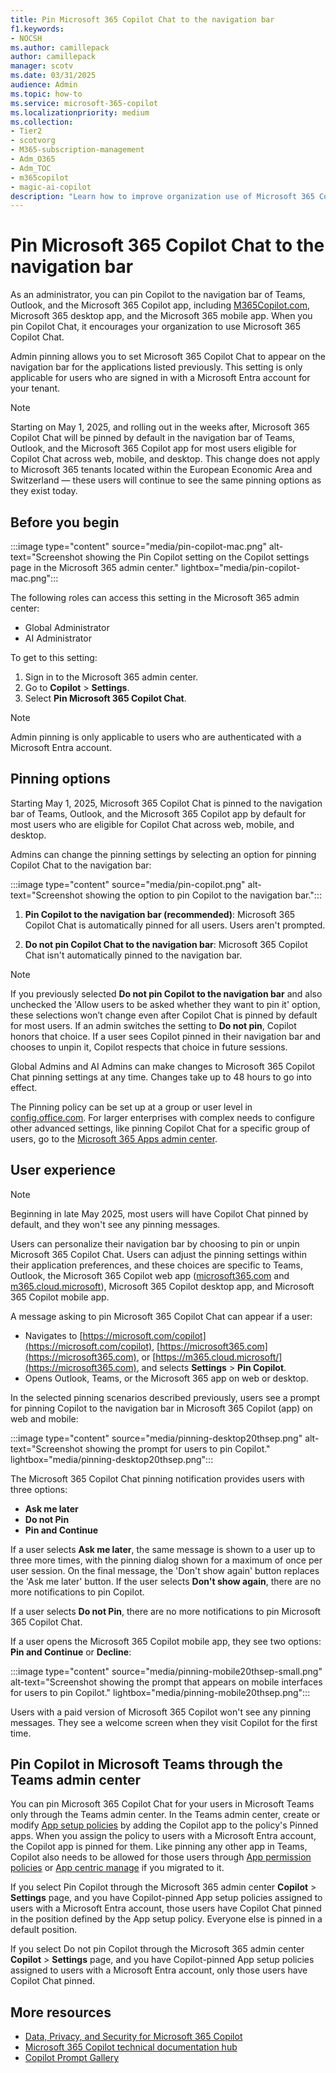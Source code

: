 ```yaml
---
title: Pin Microsoft 365 Copilot Chat to the navigation bar
f1.keywords:
- NOCSH
ms.author: camillepack
author: camillepack
manager: scotv
ms.date: 03/31/2025
audience: Admin
ms.topic: how-to
ms.service: microsoft-365-copilot
ms.localizationpriority: medium
ms.collection: 
- Tier2
- scotvorg
- M365-subscription-management 
- Adm_O365
- Adm_TOC
- m365copilot
- magic-ai-copilot
description: "Learn how to improve organization use of Microsoft 365 Copilot Chat by pinning it to the navigation bar in Teams, Outlook, and the Microsoft 365 Copilot app."
---
```


# Pin Microsoft 365 Copilot Chat to the navigation bar

As an administrator, you can pin Copilot to the navigation bar of Teams, Outlook, and the Microsoft 365 Copilot app, including [M365Copilot.com](https://M365Copilot.com), Microsoft 365 desktop app, and the Microsoft 365 mobile app. When you pin Copilot Chat, it encourages your organization to use Microsoft 365 Copilot Chat.

Admin pinning allows you to set Microsoft 365 Copilot Chat to appear on the navigation bar for the applications listed previously. This setting is only applicable for users who are signed in with a Microsoft Entra account for your tenant.

>[!NOTE]
> Starting on May 1, 2025, and rolling out in the weeks after, Microsoft 365 Copilot Chat will be pinned by default in the navigation bar of Teams, Outlook, and the Microsoft 365 Copilot app for most users eligible for Copilot Chat across web, mobile, and desktop. This change does not apply to Microsoft 365 tenants located within the European Economic Area and Switzerland — these users will continue to see the same pinning options as they exist today.

## Before you begin

:::image type="content" source="media/pin-copilot-mac.png" alt-text="Screenshot showing the Pin Copilot setting on the Copilot settings page in the Microsoft 365 admin center." lightbox="media/pin-copilot-mac.png":::

The following roles can access this setting in the Microsoft 365 admin center:

- Global Administrator
- AI Administrator

To get to this setting:

1. Sign in to the Microsoft 365 admin center.
1. Go to **Copilot** > **Settings**.
1. Select **Pin Microsoft 365 Copilot Chat**.

> [!NOTE]
> Admin pinning is only applicable to users who are authenticated with a Microsoft Entra account.

## Pinning options

Starting May 1, 2025, Microsoft 365 Copilot Chat is pinned to the navigation bar of Teams, Outlook, and the Microsoft 365 Copilot app by default for most users who are eligible for Copilot Chat across web, mobile, and desktop.

Admins can change the pinning settings by selecting an option for pinning Copilot Chat to the navigation bar:

:::image type="content" source="media/pin-copilot.png" alt-text="Screenshot showing the option to pin Copilot to the navigation bar.":::

1. **Pin Copilot to the navigation bar (recommended)**: Microsoft 365 Copilot Chat is automatically pinned for all users. Users aren't prompted.

2. **Do not pin Copilot Chat to the navigation bar**: Microsoft 365 Copilot Chat isn't automatically pinned to the navigation bar.

> [!NOTE]
> If you previously selected **Do not pin Copilot to the navigation bar** and also unchecked the 'Allow users to be asked whether they want to pin it' option, these selections won’t change even after Copilot Chat is pinned by default for most users.
> If an admin switches the setting to **Do not pin**, Copilot honors that choice. If a user sees Copilot pinned in their navigation bar and chooses to unpin it, Copilot respects that choice in future sessions.  

Global Admins and AI Admins can make changes to Microsoft 365 Copilot Chat pinning settings at any time. Changes take up to 48 hours to go into effect.

The Pinning policy can be set up at a group or user level in [config.office.com](https://config.office.com/). For larger enterprises with complex needs to configure other advanced settings, like pinning Copilot Chat for a specific group of users, go to the [Microsoft 365 Apps admin center](https://config.office.com/).

## User experience

>[!NOTE]
> Beginning in late May 2025, most users will have Copilot Chat pinned by default, and they won't see any pinning messages.

Users can personalize their navigation bar by choosing to pin or unpin Microsoft 365 Copilot Chat. Users can adjust the pinning settings within their application preferences, and these choices are specific to Teams, Outlook, the Microsoft 365 Copilot web app ([microsoft365.com](https://M365Copilot.com) and [m365.cloud.microsoft](https://m365.cloud.microsoft/)), Microsoft 365 Copilot desktop app, and Microsoft 365 Copilot mobile app.

A message asking to pin Microsoft 365 Copilot Chat can appear if a user:

- Navigates to [https://microsoft.com/copilot](https://microsoft.com/copilot), [https://microsoft365.com](https://microsoft365.com), or [https://m365.cloud.microsoft/](https://microsoft365.com), and selects **Settings** > **Pin Copilot**.  
- Opens Outlook, Teams, or the Microsoft 365 app on web or desktop.

In the selected pinning scenarios described previously, users see a prompt for pinning Copilot to the navigation bar in Microsoft 365 Copilot (app) on web and mobile:

:::image type="content" source="media/pinning-desktop20thsep.png" alt-text="Screenshot showing the prompt for users to pin Copilot." lightbox="media/pinning-desktop20thsep.png":::

The Microsoft 365 Copilot Chat pinning notification provides users with three options:

- **Ask me later**
- **Do not Pin**
- **Pin and Continue**

If a user selects **Ask me later**, the same message is shown to a user up to three more times, with the pinning dialog shown for a maximum of once per user session. On the final message, the 'Don't show again' button replaces the 'Ask me later' button. If the user selects **Don't show again**, there are no more notifications to pin Copilot.  

If a user selects **Do not Pin**, there are no more notifications to pin Microsoft 365 Copilot Chat.

If a user opens the Microsoft 365 Copilot mobile app, they see two options: **Pin and Continue** or **Decline**:

:::image type="content" source="media/pinning-mobile20thsep-small.png" alt-text="Screenshot showing the prompt that appears on mobile interfaces for users to pin Copilot." lightbox="media/pinning-mobile20thsep.png":::

Users with a paid version of Microsoft 365 Copilot won't see any pinning messages. They see a welcome screen when they visit Copilot for the first time.

## Pin Copilot in Microsoft Teams through the Teams admin center

You can pin Microsoft 365 Copilot Chat for your users in Microsoft Teams only through the Teams admin center. In the Teams admin center, create or modify [App setup policies](/microsoftteams/teams-app-setup-policies#pin-apps) by adding the Copilot app to the policy's Pinned apps. When you assign the policy to users with a Microsoft Entra account, the Copilot app is pinned for them. Like pinning any other app in Teams, Copilot also needs to be allowed for those users through [App permission policies](/microsoftteams/teams-app-permission-policies) or [App centric manage](/microsoftteams/app-centric-management) if you migrated to it.

If you select Pin Copilot through the Microsoft 365 admin center **Copilot** > **Settings** page, and you have Copilot-pinned App setup policies assigned to users with a Microsoft Entra account, those users have Copilot Chat pinned in the position defined by the App setup policy. Everyone else is pinned in a default position.

If you select Do not pin Copilot through the Microsoft 365 admin center **Copilot** > **Settings** page, and you have Copilot-pinned App setup policies assigned to users with a Microsoft Entra account, only those users have Copilot Chat pinned.

## More resources

- [Data, Privacy, and Security for Microsoft 365 Copilot](microsoft-365-copilot-privacy.md)
- [Microsoft 365 Copilot technical documentation hub](index.yml)
- [Copilot Prompt Gallery](https://copilot.cloud.microsoft/prompts)
